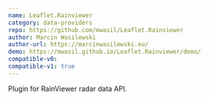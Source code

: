 ```yaml
---
name: Leaflet.Rainviewer
category: data-providers
repo: https://github.com/mwasil/Leaflet.Rainviewer
author: Marcin Wasilewski
author-url: https://marcinwasilewski.eu/
demo: https://mwasil.github.io/Leaflet.Rainviewer/demo/
compatible-v0:
compatible-v1: true
---
```


Plugin for RainViewer radar data API.
